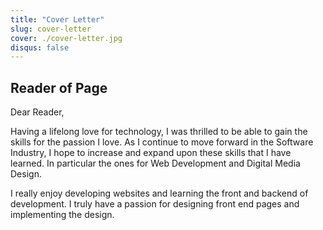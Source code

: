 ```yaml
---
title: "Cover Letter"
slug: cover-letter
cover: ./cover-letter.jpg
disqus: false
---
```


<!-- Heading -->
## Reader of Page

<!-- Salutation -->
Dear Reader,

Having a lifelong love for technology, I was thrilled to be able to gain the skills for the passion I love.
As I continue to move forward in the Software Industry, I hope to increase and expand upon these skills
that I have learned. In particular the ones for Web Development and Digital Media Design.

I really enjoy developing websites and learning the front and backend of development. I truly have a passion
for designing front end pages and implementing the design.
<!-- Opening Paragraph -->
<!-- Get them hooked and make them read on -->

<!-- Second Paragraph -->
<!-- Why you are theperfect fit for the company -->

<!-- Third Paragraph -->
<!-- Why the company is the perfect fit for you -->

<!-- Closing Paragraph -->

<!-- Formal Closing -->

<!-- Postscript -->
<!-- Seal the deal -->

